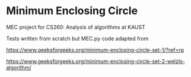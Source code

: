 # Minimum Enclosing Circle 

MEC project for CS260: Analysis of algorithms at KAUST

Tests written from scratch but MEC.py code adapted from 

https://www.geeksforgeeks.org/minimum-enclosing-circle-set-1/?ref=rp 

https://www.geeksforgeeks.org/minimum-enclosing-circle-set-2-welzls-algorithm/
